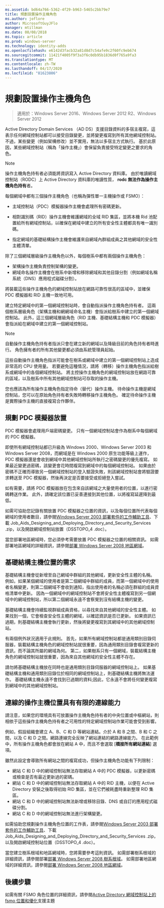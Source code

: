 ```yaml
---
ms.assetid: bd64a766-5362-4f29-b963-5465c2bb79e7
title: 規劃設置操作主機角色
ms.author: joflore
author: MicrosoftGuyJFlo
manager: mtillman
ms.date: 08/08/2018
ms.topic: article
ms.prod: windows-server
ms.technology: identity-adds
ms.openlocfilehash: e6142d3facb32a81d8d7c54afe9c2f60fc9eb674
ms.sourcegitcommit: 11421f4005f9f3a3f6c0db95b1836d0f765a9fa3
ms.translationtype: MT
ms.contentlocale: zh-TW
ms.lasthandoff: 04/17/2020
ms.locfileid: "81623806"
---
```

# <a name="planning-operations-master-role-placement"></a>規劃設置操作主機角色

> 適用於：Windows Server 2016、Windows Server 2012 R2、Windows Server 2012

Active Directory Domain Services （AD DS）支援目錄資料的多宿主複寫，這表示任何網域控制站都可以接受目錄變更，並將變更複寫到所有其他網域控制站。 不過，某些變更（例如架構修改）並不實用，無法以多宿主方式執行。 基於此原因，某些網域控制站（稱為「操作主機」）會保留負責接受特定變更之要求的角色。

> [!NOTE]
> 操作主機角色持有者必須能將資訊寫入 Active Directory 資料庫。 由於唯讀網域控制站（RODC）上 Active Directory 資料庫的唯讀性質， **rodc 無法作為操作主機角色持有**者。

每個網域中都有三個操作主機角色（也稱為彈性單一主機操作或 FSMO）：

- 主域控制站（PDC）模擬器操作主機會處理所有密碼更新。

- 相對識別碼（RID）操作主機會維護網域的全域 RID 集區，並將本機 Rid 池配置給所有網域控制站，以確保在網域中建立的所有安全性主體都具有唯一識別碼。
- 指定網域的基礎結構操作主機會維護來自網域內群組成員之其他網域的安全性主體清單。

除了三個網域層級操作主機角色以外，每個樹系中都有兩個操作主機角色：

- 架構操作主機負責控制架構的變更。
- 網域命名操作主機會在樹系中新增和移除網域和其他目錄分割（例如網域名稱系統（DNS）應用程式磁碟分割）。

將裝載這些操作主機角色的網域控制站放在網路可靠性很高的區域中，並確保 PDC 模擬器和 RID 主機一致地可用。

建立特定網域中的第一個網域控制站時，會自動指派操作主機角色持有者。 這兩個樹系層級角色（架構主機和網網域命名主機）會指派給樹系中建立的第一個網域控制站。 此外，這三個網域層級角色（RID 主機、基礎結構主機和 PDC 模擬器）會指派給在網域中建立的第一個網域控制站。

> [!NOTE]
> 自動操作主機角色持有者指派只會在建立新的網域以及降級目前的角色持有者時進行。 角色擁有者的所有其他變更都必須由系統管理員起始。

這些自動操作主機角色指派可能會在樹系或網域中建立的第一個網域控制站上造成非常高的 CPU 使用量。 若要避免這種情況，請將（轉移）操作主機角色指派給樹系或網域中的各個網域控制站。 將主控操作主機角色的網域控制站放在網路可靠的區域，以及樹系中所有其他網域控制站可存取的操作主機。

您也應該為所有操作主機角色指定待命（替代）操作主機。 待命操作主機是網域控制站，您可以在原始角色持有者失敗時轉移操作主機角色。 確定待命操作主機是實際操作主機的直接複寫合作夥伴。

## <a name="planning-the-pdc-emulator-placement"></a>規劃 PDC 模擬器放置

PDC 模擬器會處理用戶端密碼變更。 只有一個網域控制站會作為樹系中每個網域的 PDC 模擬器。

即使所有網域控制站都已升級為 Windows 2000、Windows Server 2003 和 Windows Server 2008，而網域是在 Windows 2000 原生功能等級上運作，PDC 模擬器還是會收到網域中其他網域控制站所執行之密碼變更的優先複寫。 如果最近變更過密碼，該變更會花時間複寫到網域中的每個網域控制站。 如果由於密碼不正確而導致另一個網域控制站的登入驗證失敗，則該網域控制站會將驗證要求轉送至 PDC 模擬器，然後再決定是否要接受或拒絕登入嘗試。

如有需要，請將 PDC 模擬器放在包含來自該網域之大量使用者的位置，以進行密碼轉送作業。 此外，請確定該位置已妥善連接到其他位置，以將複寫延遲降到最低。

如需可協助您記錄有關放置 PDC 模擬器之位置的資訊，以及每個位置所代表每個網域的使用者數目，請參閱[Windows Server 2003 部署套件的工作輔助工具](https://microsoft.com/download/details.aspx?id=9608)、下載 Job_Aids_Designing_and_Deploying_Directory_and_Security_Services .zip，以及開啟網域控制站放置（DSSTOPO_4 .doc）。

當您部署地區網域時，您必須參考需要放置 PDC 模擬器之位置的相關資訊。 如需部署地區網域的詳細資訊，請參閱[部署 Windows Server 2008 地區網域](https://technet.microsoft.com/library/cc755118.aspx)。

## <a name="requirements-for-infrastructure-master-placement"></a>基礎結構主機位置的需求

基礎結構主機會從新增至自己網域中群組的其他網域，更新安全性主體的名稱。 例如，如果某個網域的使用者是第二個網域中群組的成員，而第一個網域中的使用者名稱變更，則第二個網域不會收到通知，指出使用者的名稱必須在群組的成員資格清單中更新。 因為一個網域中的網域控制站不會將安全性主體複寫到另一個網域中的網域控制站，所以第二個網域永遠不會察覺到沒有結構主機的變更。

基礎結構主機會持續監視群組成員資格，以尋找來自其他網域的安全性主體。 如果找到一個，它會檢查安全性主體的網域，以確認資訊是否已更新。 如果資訊已過期，則基礎結構主機會執行更新，然後將變更複寫到其網域中的其他網域控制站。

有兩個例外狀況適用于此規則。 首先，如果所有網域控制站都是通用類別目錄伺服器，裝載結構主機角色的網域控制站就很重要，因為通用類別目錄會複寫更新的資訊，而不論其所屬的網域為何。 第二，如果樹系只有一個網域，裝載結構主機角色的網域控制站就很重要，因為來自其他網域的安全性主體不存在。

請勿將基礎結構主機放在同時也是通用類別目錄伺服器的網域控制站上。 如果基礎結構主機和通用類別目錄位於相同的網域控制站上，則基礎結構主機將無法運作。 基礎結構主機永遠不會找到已過期的資料;因此，它永遠不會將任何變更複寫到網域中的其他網域控制站。

## <a name="operations-master-placement-for-networks-with-limited-connectivity"></a>連線的操作主機位置具有有限的連線能力

請注意，如果您的環境具有可放置操作主機角色持有者的中央位置或中樞網站，則相依于這些操作主機角色持有者之可用性的特定網域控制站作業可能會受到影響。

例如，假設組織會建立 A、B、C 和 D 等網站連結。介於 A 和 B 之間、B 和 C 之間，以及 C 和 D 之間。網路連線完全反映了網站連結的網路連線能力。 在此範例中，所有操作主機角色都會放在網站 A 中，而且不會選取 [**橋接所有網站連結**] 選項。

雖然此設定會導致所有網站之間的複寫成功，但操作主機角色功能有下列限制：

- 網站 C 和 D 中的網域控制站無法存取網站 A 中的 PDC 模擬器，以更新密碼或檢查是否有最近更新過的密碼。
- 網站 C 和 D 中的網域控制站無法存取網站 A 中的 RID 主機，以便在 Active Directory 安裝之後取得初始 RID 集區，並在它們被耗盡時重新整理 RID 集區。
- 網站 C 和 D 中的網域控制站無法新增或移除目錄、DNS 或自訂的應用程式磁碟分割。
- 網站 C 和 D 中的網域控制站無法進行架構變更。

如需協助您規劃操作主機角色位置的工作表，請參閱[Windows Server 2003 部署套件的工作輔助工具](https://microsoft.com/download/details.aspx?id=9608)、下載 Job_Aids_Designing_and_Deploying_Directory_and_Security_Services .zip，以及開啟網域控制站位置（DSSTOPO_4 .doc）。

當您建立樹系根域和地區網域時，您將需要參考這則資訊。 如需部署樹系根域的詳細資訊，請參閱部署[部署 Windows Server 2008 樹系根域](https://technet.microsoft.com/library/cc731174.aspx)。 如需部署地區網域的詳細資訊，請參閱[部署 Windows Server 2008 地區網域](https://technet.microsoft.com/library/cc755118.aspx)。

## <a name="next-steps"></a>後續步驟

如需有關 FSMO 角色位置的詳細資訊，請參閱[Active Directory 網域控制站上的 fsmo 位置和優化](https://support.microsoft.com/help/223346)支援主題
